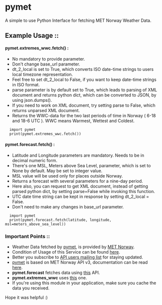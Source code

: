 # pymet
A simple to use Python Interface for fetching MET Norway Weather Data.


## Example Usage ::

  #### pymet.extremes_wwc.fetch() :
   
   - No mandatory to provide parameter.
   - Don't change base_url parameter.
   - dt_2_local is set to True, which converts ISO date-time strings to users local timezone representation.
   - Feel free to set dt_2_local to False, if you want to keep date-time strings in ISO format.
   - parse parameter is by default set to True, which leads to parsing of XML document and returns python dict, which can be converted to JSON, by using json.dumps().
   - If you need to work on XML document, try setting parse to False, which returns unparsed XML document.
   - Returns the WWC-data for the two last periods of time in Norway ( 6-18 and 18-6 UTC ). WWC means Warmest, Wettest and  Coldest.
   
  ```
    import pymet
    print(pymet.extremes_wwc.fetch())
  ```
 
 
  #### pymet.forecast.fetch() :
  
   - Latitude and Longitude parameters are mandatory. Needs to be in decimal numeric form.
   - There's one MSL, Meters above Sea Level, parameter, which is set to None by default. May be set to integer value.
   - MSL value will be used only for places outside Norway.
   - Returns a forecast with several parameters for a nine-day period.
   - Here also, you can request to get XML document, instead of getting parsed python dict, by setting parse=False while invoking this function.
   - UTC date time string can be kept in response by setting dt_2_local = False.
   - Don't need to make any changes in base_url parameter.
   
  ```
    import pymet
    print(pymet.forecast.fetch(latitude, longitude, msl=meters_above_sea_level))
  ```
  
### Important Points ::
  
  - Weather Data fetched by [pymet](https://github.com/itzmeanjan/pymet/), is provided by [MET Norway](https://api.met.no/).
  - Condition of Usage of this Service can be found [here](https://api.met.no/conditions_service.html).
  - Better you subscribe to [API users mailing list](http://lists.met.no/mailman/listinfo/api-users) for staying updated.
  - [pymet]((https://github.com/itzmeanjan/pymet/)) is based on MET Norway API v3, documentation can be read [here](https://api.met.no/weatherapi/documentation).
  - **pymet.forecast** fetches data using [this](https://api.met.no/weatherapi/locationforecast/1.9/documentation) API.
  - **pymet.extremes_wwc** uses [this](https://api.met.no/weatherapi/extremeswwc/1.2/documentation) one.
  - If you're using this module in your application, make sure you cache the data you received.
  

Hope it was helpful :)
